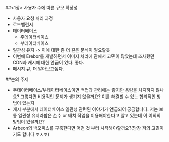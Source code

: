 ##<1장> 사용자 수에 따른 규모 확장성
- 사용자 요청 처리 과정
- 로드밸런서
- 데이터베이스
    - 주데이터베이스
    - 부데이터베이스
- 일관성 유지 -> 이에 대한 좀 더 깊은 분석이 필요할듯
- 이번에 Erebor를 개발하면서 이미지 처리에 관해서 고민이 많았는데 조사했던 CDN과 캐시에 대한 언급이 있다. 좋다.
- 메시지 큐, 더 알아보고싶다.


##논의 주제
- 주데이터베이스/부데이터베이스이면 백업과 관리에는 좋지만 용량을 차지하지 않나요? 그렇다면 비용적인 문제가 생기지 않을까요? 이를 해결할 수 있는 합리적인 방법이 있는지
- 캐시 부분에서 데이터베이스 일관성 관련된 이야기가 언급되어 궁금합니다. 저는 보통 일관성 유지라함은 손수 or 배치 작업을 이용해야한다고 알고 있는데 이 이외의 방법이 있을까요?
- Arbeon의 백오피스를 구축한다면 어떤 것 부터 시작해야할까요?(당장 저의 고민이기도 합니다 ㅎㅅㅎ)
